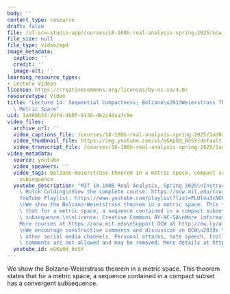 ```yaml
---
body: ''
content_type: resource
draft: false
file: /ol-ocw-studio-app/courses/18-100b-real-analysis-spring-2025/ocw_18100b-lec14-2025apr08_360p_16_9.mp4
file_size: null
file_type: video/mp4
image_metadata:
  caption: ''
  credit: ''
  image-alt: ''
learning_resource_types:
- Lecture Videos
license: https://creativecommons.org/licenses/by-nc-sa/4.0/
resourcetype: Video
title: "Lecture 14: Sequential Compactness; Bolzano\u2013Weierstrass Theorem in a\
  \ Metric Space"
uid: 1a888b34-24f9-4b0f-8130-db2c40aa7c9e
video_files:
  archive_url: ''
  video_captions_file: /courses/18-100b-real-analysis-spring-2025/1ad8rSwmyqzFsXBzH-lJELdZ29ALLq46b_transcript.webvtt
  video_thumbnail_file: https://img.youtube.com/vi/eGKpOd_0oSY/default.jpg
  video_transcript_file: /courses/18-100b-real-analysis-spring-2025/1ad8rSwmyqzFsXBzH-lJELdZ29ALLq46b_transcript.pdf
video_metadata:
  source: youtube
  video_speakers: ''
  video_tags: Bolzano-Weierstrass theorem in a metric space, compact subset, convergent
    subsequence
  youtube_description: "MIT 18.100B Real Analysis, Spring 2025\nInstructor: Tobias\
    \ Holck Colding\nView the complete course: https://ocw.mit.edu/courses/18-100b-real-analysis-spring-2025/\n\
    YouTube Playlist: https://www.youtube.com/playlist?list=PLUl4u3cNGP62Ie7F_tTAhhXoX5_Cl8meG\n\
    \nWe show the Bolzano-Weierstrass theorem in a metric space. This theorem states\
    \ that for a metric space, a sequence contained in a compact subset has a convergent\
    \ subsequence.\n\nLicense: Creative Commons BY-NC-SA\nMore information at https://ocw.mit.edu/terms\n\
    More courses at https://ocw.mit.edu\nSupport OCW at http://ow.ly/a1If50zVRlQ\n\
    \nWe encourage constructive comments and discussion on OCW\u2019s YouTube and\
    \ other social media channels. Personal attacks, hate speech, trolling, and inappropriate\
    \ comments are not allowed and may be removed. More details at https://ocw.mit.edu/comments.\n"
  youtube_id: eGKpOd_0oSY
---
```

We show the Bolzano-Weierstrass theorem in a metric space. This theorem states that for a metric space, a sequence contained in a compact subset has a convergent subsequence.
